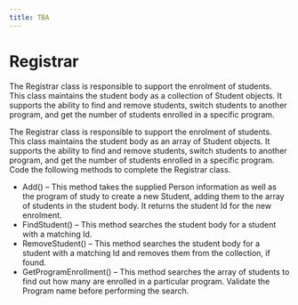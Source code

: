 ```yaml
---
title: TBA
---
```

# Registrar

The Registrar class is responsible to support the enrolment of students. This class maintains the student body as a collection of Student objects. It supports the ability to find and remove students, switch students to another program, and get the number of students enrolled in a specific program.

The Registrar class is responsible to support the enrolment of students. This class maintains the student body as an array of Student objects. It supports the ability to find and remove students, switch students to another program, and get the number of students enrolled in a specific program. Code the following methods to complete the Registrar class.

* Add() – This method takes the supplied Person information as well as the program of study to create a new Student, adding them to the array of students in the student body. It returns the student Id for the new enrolment.
* FindStudent() – This method searches the student body for a student with a matching Id.
* RemoveStudent() – This method searches the student body for a student with a matching Id and removes them from the collection, if found.
* GetProgramEnrollment() – This method searches the array of students to find out how many are enrolled in a particular program. Validate the Program name before performing the search.

